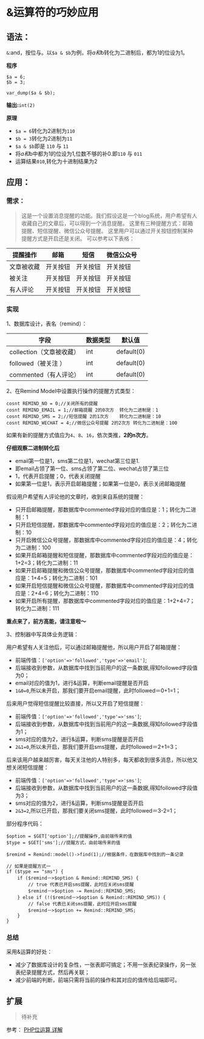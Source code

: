 # &运算符的巧妙应用

## 语法：
`&`:and，按位与。以`$a & $b`为例，将$a和$b转化为二进制后，都为1的位设为1。

**程序**

```
$a = 6;
$b = 3;

var_dump($a & $b);
```

**输出:**`int(2)`

**原理** 

+ `$a = 6`转化为2进制为`110`
+ `$b = 3`转化为2进制为`11`
+ `$a & $b`即是 `110` 与 `11`
+ 将$a和$b中都为1的位设为1,位数不够的补0.即`110` 与 `011`
+ 运算结果`010`,转化为十进制结果为2


## 应用：

### 需求：
> 这是一个设置消息提醒的功能。我们假设这是一个blog系统，用户希望有人收藏自己的文章后，可以得到一个消息提醒。
这里有三种提醒方式：邮箱提醒、短信提醒、微信公众号提醒。
这里用户可以通过开关按钮控制某种提醒方式是开启还是关闭。
可以参考以下表格：

| 提醒操作  |   邮箱   |    短信  | 微信公众号 | 
|---------|----------|---------|---------|
| 文章被收藏 | 开关按钮   | 开关按钮 | 开关按钮 |
|  被关注   | 开关按钮   | 开关按钮 | 开关按钮 |
|  有人评论 | 开关按钮   | 开关按钮 | 开关按钮 |

### 实现
1、数据库设计，表名（remind）：

| 字段  | 数据类型 | 默认值 |
|------|---------|-------|
| collection（文章被收藏）| int |default(0)|
| followed（被关注 ）    | int |default(0)|
| commented（有人评论）  | int |default(0)|

2、在Remind Model中设置执行操作的提醒方式类型：

```
cosnt REMIND_NO = 0;//关闭所有的提醒 
cosnt REMIND_EMAIL = 1;//邮箱提醒 2的0次方  转化为二进制是：1
cosnt REMIND_SMS = 2;//短信提醒 2的1次方    转化为二进制是：10
cosnt REMIND_WECHAT = 4;//微信公众号提醒 2的2次方 转化为二进制是：100
```
如果有新的提醒方式值应为`4`、`8`、`16`，依次类推，**2的n次方**。

**仔细观察二进制转化后** 

+ email第一位是1，sms第二位是1，wechat第三位是1.
+ 即email占领了第一位、sms占领了第二位、wechat占领了第三位
+ 1，代表开启提醒；0，代表关闭提醒
+ 如果第一位是1，表示开启邮箱提醒；如果第一位是0，表示关闭邮箱提醒


假设用户希望有人评论他的文章时，收到来自系统的提醒：

+ 只开启邮箱提醒，那数据库中commented字段对应的值应是：1；转化为二进制：1
+ 只开启短信提醒，那数据库中commented字段对应的值应是：2；转化为二进制：10
+ 只开启微信公众号提醒，那数据库中commented字段对应的值应是：4；转化为二进制：100
+ 如果开启邮箱提醒和短信提醒，那数据库中commented字段对应的值应是：1+2=3；转化为二进制：11
+ 如果开启邮箱提醒和微信公众号提醒，那数据库中commented字段对应的值应是：1+4=5；转化为二进制：101
+ 如果开启短信提醒和微信公众号提醒，那数据库中commented字段对应的值应是：2+4=6；转化为二进制：110
+ 如果开启所有提醒，那数据库中commented字段对应的值应是：1+2+4=7；转化为二进制：111

**重点来了，前方高能，请注意啦～**

3、控制器中写具体业务逻辑：

用户希望有人关注他后，可以通过邮箱提醒他，所以用户开启了邮箱提醒：

+ 前端传值：`['option'=>'followed','type'=>'email']`;
+ 后端接收到参数，从数据库中找到当前用户的这一条数据,得知followed字段值为0；
+ email对应的值为1，进行&运算，判断email提醒是否开启
+ `1&0=0`,所以未开启，那我们要开启email提醒，此时followed＝0+1=1；

后来用户觉得短信提醒比较直接，所以又开启了短信提醒：

+ 前端传值：`['option'=>'followed','type'=>'sms']`;
+ 后端接收到参数，从数据库中找到当前用户的这一条数据,得知followed字段值为1；
+ sms对应的值为2，进行&运算，判断sms提醒是否开启
+ `2&1=0`,所以未开启，那我们要开启sms提醒，此时followed＝2+1=3；

后来该用户越来越厉害，每天关注他的人特别多，每天都收到很多消息，所以他又想关闭短信提醒：

+ 前端传值：`['option'=>'followed','type'=>'sms']`;
+ 后端接收到参数，从数据库中找到当前用户的这一条数据,得知followed字段值为3；
+ sms对应的值为2，进行&运算，判断sms提醒是否开启
+ `2&3=2`,所以已开启，那我们要关闭sms提醒，此时followed＝3-2=1；

部分程序代码：

```
$option = $GET['option'];//提醒操作,由前端传来的值
$type = $GET['sms'];//提醒方式，由前端传来的值

$remind = Remind::model()->find(1);//根据条件，在数据库中找到的一条记录

// 如果是提醒方式一
if ($type == "sms") {
	if ($remind－>$option & Remind::REMIND_SMS) {
		// true 代表已开启sms提醒，此时应关闭sms提醒
		$remind－>$option -= Remind::REMIND_SMS;
	} else if (!($remind－>$option & Remind::REMIND_SMS)) {
		// false 代表已关闭sms提醒，此时应开启sms提醒
		$remind－>$option += Remind::REMIND_SMS;
	}
}
```

### 总结
采用&运算的好处：

+ 减少了数据库设计的复杂性，一张表即可搞定；不用一张表纪录操作，另一张表纪录提醒方式，然后再关联；
+ 减少前端的判断，前端只需将当前的操作和其对应的值传给后端即可。

## 扩展
>待补充


参考：
[PHP位运算 详解](http://www.php100.com/html/webkaifa/PHP/PHPyingyong/2013/0821/13762.html)